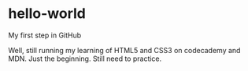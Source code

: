 # hello-world
My first step in GitHub

Well, still running my learning of HTML5 and CSS3 on codecademy and MDN. 
Just the beginning. Still need to practice.
